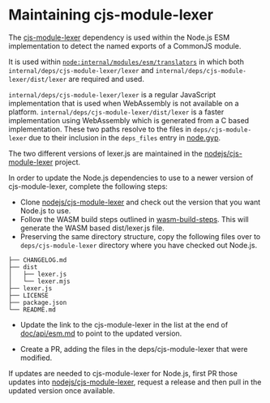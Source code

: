 # Maintaining cjs-module-lexer

The [cjs-module-lexer](https://github.com/nodejs/node/tree/HEAD/deps/cjs-module-lexer)
dependency is used within the Node.js ESM implementation to detect the
named exports of a CommonJS module.

It is used within
[`node:internal/modules/esm/translators`](https://github.com/nodejs/node/blob/HEAD/lib/internal/modules/esm/translators.js)
in which both `internal/deps/cjs-module-lexer/lexer` and
`internal/deps/cjs-module-lexer/dist/lexer` are required and used.

`internal/deps/cjs-module-lexer/lexer`
is a regular JavaScript implementation that is
used when WebAssembly is not available on a platform.
`internal/deps/cjs-module-lexer/dist/lexer` is a faster
implementation using WebAssembly which is generated from a
C based implementation. These two paths
resolve to the files in `deps/cjs-module-lexer` due to their
inclusion in the `deps_files` entry in
[node.gyp](https://github.com/nodejs/node/blob/main/node.gyp).

The two different versions of lexer.js are maintained in the
[nodejs/cjs-module-lexer][] project.

In order to update the Node.js dependencies to use to a newer version
of cjs-module-lexer, complete the following steps:

* Clone [nodejs/cjs-module-lexer][]
  and check out the version that you want Node.js to use.
* Follow the WASM build steps outlined in
  [wasm-build-steps](https://github.com/nodejs/cjs-module-lexer#wasm-build-steps).
  This will generate the WASM based dist/lexer.js file.
* Preserving the same directory structure, copy the following files over
  to `deps/cjs-module-lexer` directory where you have checked out Node.js.

```text
├── CHANGELOG.md
├── dist
│   ├── lexer.js
│   └── lexer.mjs
├── lexer.js
├── LICENSE
├── package.json
└── README.md
```

* Update the link to the cjs-module-lexer in the list at the end of
  [doc/api/esm.md](../api/esm.md)
  to point to the updated version.

* Create a PR, adding the files in the deps/cjs-module-lexer that
  were modified.

If updates are needed to cjs-module-lexer for Node.js, first PR
those updates into
[nodejs/cjs-module-lexer][],
request a release and then pull in the updated version once available.

[nodejs/cjs-module-lexer]: https://github.com/nodejs/cjs-module-lexer
